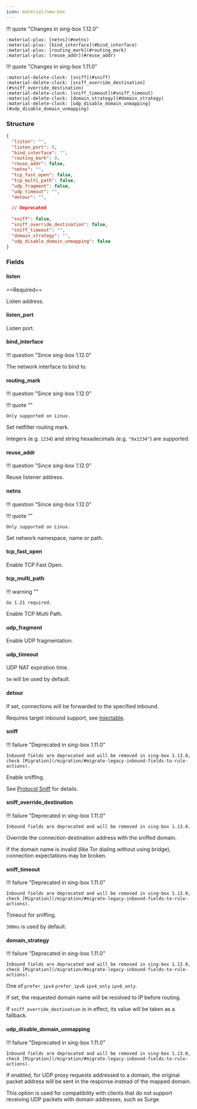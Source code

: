 ```yaml
---
icon: material/new-box
---
```


!!! quote "Changes in sing-box 1.12.0"

    :material-plus: [netns](#netns)  
    :material-plus: [bind_interface](#bind_interface)  
    :material-plus: [routing_mark](#routing_mark)  
    :material-plus: [reuse_addr](#reuse_addr)

!!! quote "Changes in sing-box 1.11.0"

    :material-delete-clock: [sniff](#sniff)  
    :material-delete-clock: [sniff_override_destination](#sniff_override_destination)  
    :material-delete-clock: [sniff_timeout](#sniff_timeout)  
    :material-delete-clock: [domain_strategy](#domain_strategy)  
    :material-delete-clock: [udp_disable_domain_unmapping](#udp_disable_domain_unmapping)

### Structure

```json
{
  "listen": "",
  "listen_port": 0,
  "bind_interface": "",
  "routing_mark": 0,
  "reuse_addr": false,
  "netns": "",
  "tcp_fast_open": false,
  "tcp_multi_path": false,
  "udp_fragment": false,
  "udp_timeout": "",
  "detour": "",

  // Deprecated
  
  "sniff": false,
  "sniff_override_destination": false,
  "sniff_timeout": "",
  "domain_strategy": "",
  "udp_disable_domain_unmapping": false
}
```

### Fields

#### listen

==Required==

Listen address.

#### listen_port

Listen port.

#### bind_interface

!!! question "Since sing-box 1.12.0"

The network interface to bind to.

#### routing_mark

!!! question "Since sing-box 1.12.0"

!!! quote ""

    Only supported on Linux.

Set netfilter routing mark.

Integers (e.g. `1234`) and string hexadecimals (e.g. `"0x1234"`) are supported.

#### reuse_addr

!!! question "Since sing-box 1.12.0"

Reuse listener address.

#### netns

!!! question "Since sing-box 1.12.0"

!!! quote ""

    Only supported on Linux.

Set network namespace, name or path.

#### tcp_fast_open

Enable TCP Fast Open.

#### tcp_multi_path

!!! warning ""

    Go 1.21 required.

Enable TCP Multi Path.

#### udp_fragment

Enable UDP fragmentation.

#### udp_timeout

UDP NAT expiration time.

`5m` will be used by default.

#### detour

If set, connections will be forwarded to the specified inbound.

Requires target inbound support, see [Injectable](/configuration/inbound/#fields).

#### sniff

!!! failure "Deprecated in sing-box 1.11.0"

    Inbound fields are deprecated and will be removed in sing-box 1.13.0, check [Migration](/migration/#migrate-legacy-inbound-fields-to-rule-actions).

Enable sniffing.

See [Protocol Sniff](/configuration/route/sniff/) for details.

#### sniff_override_destination

!!! failure "Deprecated in sing-box 1.11.0"

    Inbound fields are deprecated and will be removed in sing-box 1.13.0.

Override the connection destination address with the sniffed domain.

If the domain name is invalid (like Tor dialing without using bridge), connection expectations may be broken.

#### sniff_timeout

!!! failure "Deprecated in sing-box 1.11.0"

    Inbound fields are deprecated and will be removed in sing-box 1.13.0, check [Migration](/migration/#migrate-legacy-inbound-fields-to-rule-actions).

Timeout for sniffing.

`300ms` is used by default.

#### domain_strategy

!!! failure "Deprecated in sing-box 1.11.0"

    Inbound fields are deprecated and will be removed in sing-box 1.13.0, check [Migration](/migration/#migrate-legacy-inbound-fields-to-rule-actions).

One of `prefer_ipv4` `prefer_ipv6` `ipv4_only` `ipv6_only`.

If set, the requested domain name will be resolved to IP before routing.

If `sniff_override_destination` is in effect, its value will be taken as a fallback.

#### udp_disable_domain_unmapping

!!! failure "Deprecated in sing-box 1.11.0"

    Inbound fields are deprecated and will be removed in sing-box 1.13.0, check [Migration](/migration/#migrate-legacy-inbound-fields-to-rule-actions).

If enabled, for UDP proxy requests addressed to a domain, 
the original packet address will be sent in the response instead of the mapped domain.

This option is used for compatibility with clients that 
do not support receiving UDP packets with domain addresses, such as Surge.
